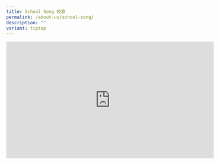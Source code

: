 ```yaml
---
title: School Song 校歌
permalink: /about-us/school-song/
description: ""
variant: tiptap
---
```

<div class="iframe-wrapper">
<iframe height="315" width="560" allowfullscreen="true" frameborder="0" src="https://www.youtube.com/embed/CAwuknFgQnI"></iframe>
</div>
<p></p>